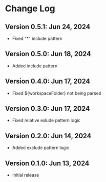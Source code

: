 # Change Log

## Version 0.5.1: Jun 24, 2024

- Fixed "*" include pattern

## Version 0.5.0: Jun 18, 2024

- Added include pattern

## Version 0.4.0: Jun 17, 2024

- Fixed ${workspaceFolder} not being parsed

## Version 0.3.0: Jun 17, 2024

- Fixed relative exlude pattern logic

## Version 0.2.0: Jun 14, 2024

- Added exclude pattern logic

## Version 0.1.0: Jun 13, 2024

- Initial release
